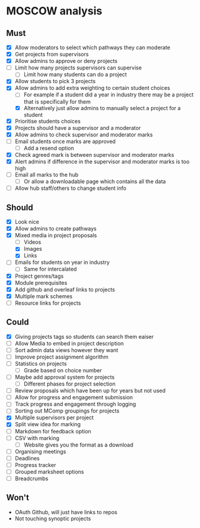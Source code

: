 # MOSCOW analysis

## Must

- [x] Allow moderators to select which pathways they can moderate
- [x] Get projects from supervisors
- [x] Allow admins to approve or deny projects
- [ ] Limit how many projects supervisors can supervise
	- [ ] Limit how many students can do a project
- [x] Allow students to pick 3 projects
- [x] Allow admins to add extra weighting to certain student choices
	- [ ] For example if a student did a year in industry there may be a project that is specifically for them
	- [x] Alternatively just allow admins to manually select a project for a student
- [x] Prioritise students choices
- [x] Projects should have a supervisor and a moderator
- [x] Allow admins to check supervisor and moderator marks
- [ ] Email students once marks are approved
	- [ ] Add a resend option
- [x] Check agreed mark is between supervisor and moderator marks
- [x] Alert admins if difference in the supervisor and moderator marks is too high
- [ ] Email all marks to the hub
	- [ ] Or allow a downloadable page which contains all the data
- [ ] Allow hub staff/others to change student info

## Should

- [x] Look nice
- [x] Allow admins to create pathways
- [x] Mixed media in project proposals
	- [ ] Videos
	- [x] Images
	- [x] Links
- [ ] Emails for students on year in industry
	- [ ] Same for intercalated
- [x] Project genres/tags
- [x] Module prerequisites
- [x] Add github and overleaf links to projects
- [x] Multiple mark schemes
- [ ] Resource links for projects

## Could

- [x] Giving projects tags so students can search them eaiser
- [ ] Allow Media to embed in project description
- [ ] Sort admin data views however they want
- [ ] Improve project assignment algorithm
- [ ] Statistics on projects
	- [ ] Grade based on choice number
- [ ] Maybe add approval system for projects
	- [ ] Different phases for project selection
- [ ] Review proposals which have been up for years but not used
- [ ] Allow for progress and engagement submission
- [ ] Track progress and engagement through logging
- [ ] Sorting out MComp groupings for projects
- [x] Multiple supervisors per project
- [x] Split view idea for marking
- [ ] Markdown for feedback option
- [ ] CSV with marking
	- [ ] Website gives you the format as a download
- [ ] Organising meetings
- [ ] Deadlines
- [ ] Progress tracker
- [ ] Grouped marksheet options
- [ ] Breadcrumbs

## Won't

- OAuth Github, will just have links to repos
- Not touching synoptic projects

